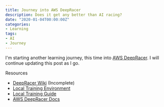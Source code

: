 ```yaml
---
title: Journey into AWS DeepRacer
description: Does it get any better than AI racing?
date: "2020-01-04T00:00:00Z"
categories:
- Learning
tags:
- AI
- Journey
---
```


I'm starting another learning journey, this time into [AWS DeepRacer](https://aws.amazon.com/deepracer/). I will continue updating this post as I go.

Resources

- [DeepRacer Wiki](https://arcc-race.github.io/deepracer-wiki/) (Incomplete)
- [Local Training Environment](https://github.com/ARCC-RACE/deepracer-for-dummies)
- [Local Training Guide](https://github.com/richardfan1126/deepracer/wiki/How-to-start-the-training)
- [AWS DeepRacer Docs](https://docs.aws.amazon.com/deepracer/latest/developerguide/what-is-deepracer.html)
